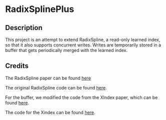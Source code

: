 # RadixSplinePlus

## Description
This project is an attempt to extend RadixSpline, a read-only learned index, so that it also supports concurrent writes. Writes are temporarily stored in a buffer that gets periodically merged with the learned index.


## Credits
The RadixSpline paper can be found [here](https://arxiv.org/abs/2004.14541)

The original RadixSpline code can be found [here](https://github.com/learnedsystems/radixspline).

For the buffer, we modified the code from the XIndex paper, which can be found [here](https://ipads.se.sjtu.edu.cn/_media/publications/tangppopp20.pdf).

The code for the Xindex can be found [here](https://ipads.se.sjtu.edu.cn:1312/opensource/xindex/-/tree/master/XIndex-R).
